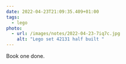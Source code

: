 ```yaml
---
date: 2022-04-23T21:09:35.409+01:00
tags:
  - lego
photo:
  - url: /images/notes/2022-04-23-7iq7c.jpg
    alt: "Lego set 42131 half built "
---
```

Book one done. 
